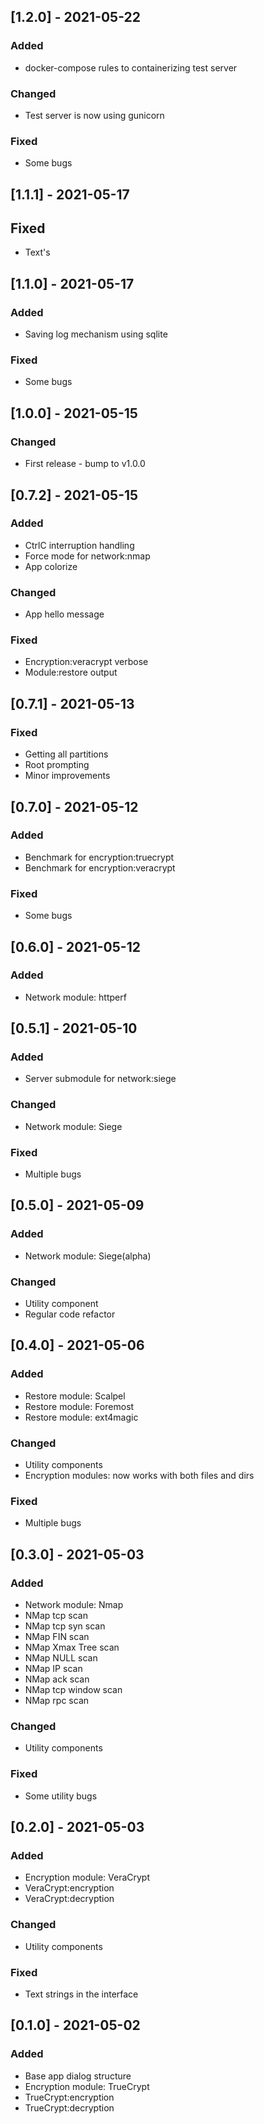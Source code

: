 ## [1.2.0] - 2021-05-22

### Added
* docker-compose rules to containerizing test server

### Changed
* Test server is now using gunicorn

### Fixed
* Some bugs

## [1.1.1] - 2021-05-17

## Fixed
* Text's

## [1.1.0] - 2021-05-17

### Added
* Saving log mechanism using sqlite

### Fixed
* Some bugs

## [1.0.0] - 2021-05-15

### Changed
* First release - bump to v1.0.0

## [0.7.2] - 2021-05-15

### Added
* CtrlC interruption handling
* Force mode for network:nmap
* App colorize

### Changed
* App hello message

### Fixed
* Encryption:veracrypt verbose
* Module:restore output

## [0.7.1] - 2021-05-13

### Fixed
* Getting all partitions
* Root prompting
* Minor improvements

## [0.7.0] - 2021-05-12

### Added
* Benchmark for encryption:truecrypt
* Benchmark for encryption:veracrypt

### Fixed
* Some bugs

## [0.6.0] - 2021-05-12

### Added
* Network module: httperf

## [0.5.1] - 2021-05-10

### Added
* Server submodule for network:siege

### Changed
* Network module: Siege

### Fixed
* Multiple bugs

## [0.5.0] - 2021-05-09

### Added
* Network module: Siege(alpha)

### Changed
* Utility component
* Regular code refactor

## [0.4.0] - 2021-05-06

### Added
* Restore module: Scalpel
* Restore module: Foremost
* Restore module: ext4magic

### Changed
* Utility components
* Encryption modules: now works with both files and dirs

### Fixed
* Multiple bugs

## [0.3.0] - 2021-05-03

### Added
* Network module: Nmap
* NMap tcp scan
* NMap tcp syn scan
* NMap FIN scan
* NMap Xmax Tree scan
* NMap NULL scan
* NMap IP scan
* NMap ack scan
* NMap tcp window scan
* NMap rpc scan

### Changed
* Utility components

### Fixed
* Some utility bugs

## [0.2.0] - 2021-05-03

### Added
* Encryption module: VeraCrypt
* VeraCrypt:encryption
* VeraCrypt:decryption

### Changed
* Utility components

### Fixed
* Text strings in the interface

## [0.1.0] - 2021-05-02

### Added
* Base app dialog structure
* Encryption module: TrueCrypt
* TrueCrypt:encryption
* TrueCrypt:decryption
